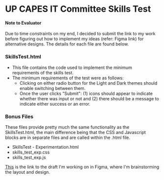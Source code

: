 # UP CAPES IT Committee Skills Test

#### Note to Evaluator
Due to time constraints on my end, I decided to submit the link to my work before figuring out how to implement my ideas (refer: Figma link) for alternative designs. The details for each file are found below.

### SkillsTest.html
- This file contains the code used to implement the minimum requirements of the skills test.
- The minimum requirements of the test were as follows:
  - Clicking on either radio button for the Light and Dark themes should enable switching between them.
  - Once the user clicks "Submit": (1) icons should appear to indicate whether there was input or not and (2) there should be a message to indicate either success or an error.

### Bonus Files
These files provide pretty much the same functionality as the SkillsTest.html, the main difference being that the CSS and Javascript blocks are in separate files and are called within the .html file. 
- SkillsTest - Experimentation.html
- skills_test_exp.css
- skills_test_exp.js  

[This](https://www.figma.com/file/0aUksSOiGVgprNd2GZqrq0/Skills-Test-Experimentation?node-id=0%3A1) is the link to the draft I'm working on in Figma, where I'm brainstorming the layout and design. 


